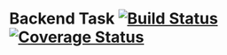# Backend Task [![Build Status](https://travis-ci.org/theallegrarr/hb_backend.svg?branch=master)](https://travis-ci.org/theallegrarr/hb_backend)   [![Coverage Status](https://coveralls.io/repos/github/theallegrarr/hb_backend/badge.svg?branch=master)](https://coveralls.io/github/theallegrarr/hb_backend?branch=master)